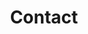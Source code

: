 ---
title: Contact
metaDescription: Contact CuriousVR to join in on his virtual adventures in reality style.
---